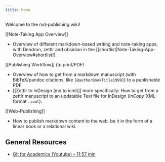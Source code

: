 ```yaml
---
title: home
---
```


Welcome to the md-publishing wiki!

[[Note-Taking App Overview]] 
- Overview of different markdown-based writing and note-taking apps, with Dendron, zettlr and obsidian in the [[shortlist|Note-Taking-App-Overview#shortlist]].

[[Publishing Workflow]] (to print/PDF)
- Overview of how to get from a markdown manuscript (with BibTeX/pandoc citations, like `[@authorBookTitle1999]`) to a publishable PDF.
- [[Zettlr to InDesign (md to icml)]] more specifically: How to get from a zettlr manuscript to an updatable Text file for InDesign (_InCopy_-XML-format `.icml`).

[[Web-Publishing]]
- How to publish markdown content to the web, be it in the form of a linear book or a relational wiki.

## General Resources
- [Git for Academics (Youtube) – 11:57 min](https://www.youtube.com/watch?v=PBRmtABqC9U)